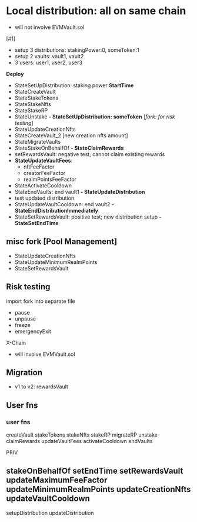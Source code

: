 # Local distribution: all on same chain

- will not involve EVMVault.sol

[#1]
- setup 3 distributions: stakingPower:0, someToken:1
- setup 2 vaults: vault1, vault2
- 3 users: user1, user2, user3

**Deploy**
- StateSetUpDistribution: staking power
**StartTime**
- StateCreateVault
- StateStakeTokens
- StateStakeNfts
- StateStakeRP
- StateUnstake
**- StateSetUpDistribution: someToken** [*fork: for risk testing*]
- StateUpdateCreationNfts
- StateCreateVault_2 [new creation nfts amount]
- StateMigrateVaults
- StateStakeOnBehalfOf
**- StateClaimRewards**
- setRewardsVault: negative test; cannot claim existing rewards
- **StateUpdateVaultFees**:
    - nftFeeFactor
    - creatorFeeFactor
    - realmPointsFeeFactor
- StateActivateCooldown
- StateEndVaults: end vault1
**- StateUpdateDistribution**
- test updated distribution
- StateUpdateVaultCooldown: end vault2
**- StateEndDistributionImmediately** 
- StateSetRewardsVault: positive test; new distribution setup
**- StateSetEndTime**

## misc fork [Pool Management]
- StateUpdateCreationNfts
- StateUpdateMinimumRealmPoints
- StateSetRewardsVault

## Risk testing

import fork into separate file

- pause
- unpause
- freeze
- emergencyExit

X-Chain
- will involve EVMVault.sol

## Migration

- v1 to v2: rewardsVault

## User fns

### user fns

createVault
stakeTokens
stakeNfts
stakeRP
migrateRP
unstake
claimRewards
updateVaultFees
activateCooldown
endVaults

PRIV

stakeOnBehalfOf
setEndTime
setRewardsVault
updateMaximumFeeFactor
updateMinimumRealmPoints
updateCreationNfts
updateVaultCooldown
--------------------
setupDistribution
updateDistribution